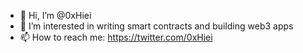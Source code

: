 - 👋 Hi, I’m @0xHiei
- 👀 I’m interested in writing smart contracts and building web3 apps
- 📫 How to reach me: https://twitter.com/0xHiei 
<!--- 
🌱 I’m currently learning 
💞️ I’m looking to collaborate on ...
--->

<!---
0xDevBuilds/0xDevBuilds is a ✨ special ✨ repository because its `README.md` (this file) appears on your GitHub profile.
You can click the Preview link to take a look at your changes.
--->
